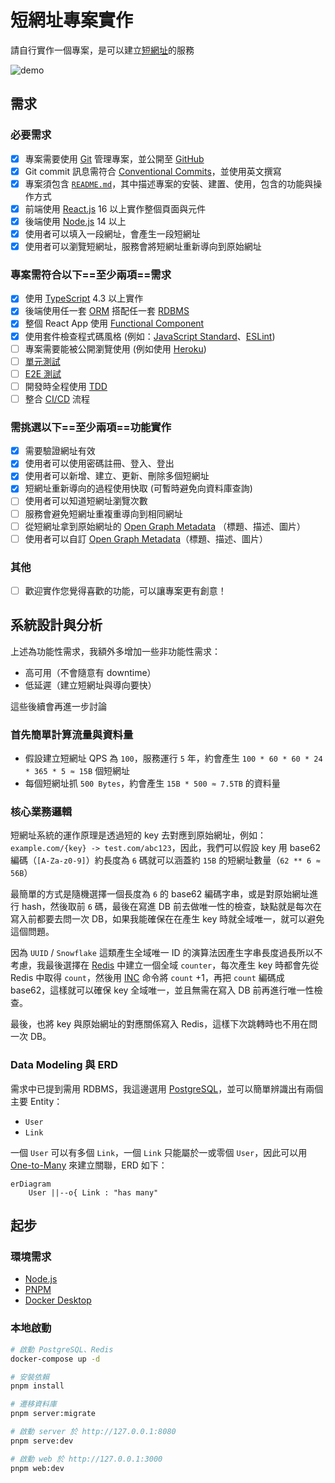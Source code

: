 # 短網址專案實作

請自行實作一個專案，是可以建立[短網址](https://en.wikipedia.org/wiki/URL_shortening)的服務

![demo](demo.gif)

## 需求

### 必要需求

- [x] 專案需要使用 [Git](https://git-scm.com/) 管理專案，並公開至 [GitHub](https://github.com/)
- [x] Git commit 訊息需符合 [Conventional Commits](https://www.conventionalcommits.org/zh-hant/v1.0.0/)，並使用英文撰寫
- [x] 專案須包含 [`README.md`](https://docs.github.com/en/github/creating-cloning-and-archiving-repositories/creating-a-repository-on-github/about-readmes)，其中描述專案的安裝、建置、使用，包含的功能與操作方式
- [x] 前端使用 [React.js](https://zh-hant.reactjs.org/) 16 以上實作整個頁面與元件
- [x] 後端使用 [Node.js](https://nodejs.org/en/) 14 以上
- [x] 使用者可以填入一段網址，會產生一段短網址
- [x] 使用者可以瀏覽短網址，服務會將短網址重新導向到原始網址

### 專案需符合以下==至少兩項==需求

- [x] 使用 [TypeScript](https://www.typescriptlang.org/) 4.3 以上實作
- [x] 後端使用任一套 [ORM](https://en.wikipedia.org/wiki/Object%E2%80%93relational_mapping) 搭配任一套 [RDBMS](https://en.wikipedia.org/wiki/Relational_database)
- [x] 整個 React App 使用 [Functional Component](https://reactjs.org/docs/components-and-props.html#function-and-class-components)
- [x] 使用套件檢查程式碼風格 (例如：[JavaScript Standard](https://standardjs.com/)、[ESLint](https://eslint.org/))
- [ ] 專案需要能被公開瀏覽使用 (例如使用 [Heroku](https://www.heroku.com/))
- [ ] [單元測試](https://en.wikipedia.org/wiki/Unit_testing)
- [ ] [E2E 測試](https://www.browserstack.com/guide/end-to-end-testing)
- [ ] 開發時全程使用 [TDD](https://en.wikipedia.org/wiki/Test-driven_development)
- [ ] 整合 [CI/CD](https://en.wikipedia.org/wiki/CI/CD) 流程

### 需挑選以下==至少兩項==功能實作

- [x] 需要驗證網址有效
- [x] 使用者可以使用密碼註冊、登入、登出
- [x] 使用者可以新增、建立、更新、刪除多個短網址
- [x] 短網址重新導向的過程使用快取 (可暫時避免向資料庫查詢)
- [ ] 使用者可以知道短網址瀏覽次數
- [ ] 服務會避免短網址重複重導向到相同網址
- [ ] 從短網址拿到原始網址的 [Open Graph Metadata](https://ogp.me/) （標題、描述、圖片）
- [ ] 使用者可以自訂 [Open Graph Metadata](https://ogp.me/)（標題、描述、圖片）

### 其他

- [ ] 歡迎實作您覺得喜歡的功能，可以讓專案更有創意！

## 系統設計與分析

上述為功能性需求，我額外多增加一些非功能性需求：

- 高可用（不會隨意有 downtime）
- 低延遲（建立短網址與導向要快）

這些後續會再進一步討論

### 首先簡單計算流量與資料量

- 假設建立短網址 QPS 為 `100`，服務運行 `5` 年，約會產生 `100 * 60 * 60 * 24 * 365 * 5 ≈ 15B` 個短網址
- 每個短網址抓 `500 Bytes`，約會產生 `15B * 500 ≈ 7.5TB` 的資料量

### 核心業務邏輯

短網址系統的運作原理是透過短的 key 去對應到原始網址，例如：`example.com/{key} -> test.com/abc123`，因此，我們可以假設 key 用 base62 編碼（`[A-Za-z0-9]`）約長度為 `6` 碼就可以涵蓋約 `15B` 的短網址數量（`62 ** 6 ≈ 56B`）

最簡單的方式是隨機選擇一個長度為 `6` 的 base62 編碼字串，或是對原始網址進行 hash，然後取前 `6` 碼，最後在寫進 DB 前去做唯一性的檢查，缺點就是每次在寫入前都要去問一次 DB，如果我能確保在在產生 key 時就全域唯一，就可以避免這個問題。

因為 `UUID` / `Snowflake` 這類產生全域唯一 ID 的演算法因產生字串長度過長所以不考慮，我最後選擇在 [Redis](https://redis.io/) 中建立一個全域 `counter`，每次產生 key 時都會先從 Redis 中取得 `count`，然後用 [INC](https://redis.io/commands/incr) 命令將 `count` +1，再把 `count` 編碼成 base62，這樣就可以確保 key 全域唯一，並且無需在寫入 DB 前再進行唯一性檢查。

最後，也將 key 與原始網址的對應關係寫入 Redis，這樣下次跳轉時也不用在問一次 DB。

### Data Modeling 與 ERD

需求中已提到需用 RDBMS，我這邊選用 [PostgreSQL](https://www.postgresql.org/)，並可以簡單辨識出有兩個主要 Entity：

- `User`
- `Link`

一個 `User` 可以有多個 `Link`，一個 `Link` 只能屬於一或零個 `User`，因此可以用 [One-to-Many](<https://en.wikipedia.org/wiki/One-to-many_(data_model)>) 來建立關聯，ERD 如下：

```mermaid
erDiagram
    User ||--o{ Link : "has many"
```

## 起步

### 環境需求

- [Node.js](https://nodejs.org/en/)
- [PNPM](https://pnpm.io/zh-TW/)
- [Docker Desktop](https://www.docker.com/products/docker-desktop)

### 本地啟動

```sh
# 啟動 PostgreSQL、Redis
docker-compose up -d

# 安裝依賴
pnpm install

# 遷移資料庫
pnpm server:migrate

# 啟動 server 於 http://127.0.0.1:8080
pnpm serve:dev

# 啟動 web 於 http://127.0.0.1:3000
pnpm web:dev
```
